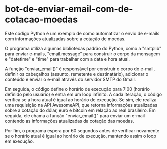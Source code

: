 # bot-de-enviar-email-com-de-cotacao-moedas

Este código Python é um exemplo de como automatizar o envio de e-mails com informações atualizadas sobre a cotação de moedas.

O programa utiliza algumas bibliotecas padrão do Python, como a "smtplib" para enviar e-mails, "email.message" para construir o corpo da mensagem e "datetime" e "time" para trabalhar com a data e hora atual.

A função "enviar_email()" é responsável por construir o corpo do e-mail, definir os cabeçalhos (assunto, remetente e destinatário), adicionar o conteúdo e enviar o e-mail através do servidor SMTP do Gmail.

Em seguida, o código define o horário de execução para 7:00 (horário definido pelo usuário) e entra em um loop infinito. A cada iteração, o código verifica se a hora atual é igual ao horário de execução. Se sim, ele realiza uma requisição na API AwesomeAPI, que retorna informações atualizadas sobre a cotação do dólar, euro e bitcoin em relação ao real brasileiro. Em seguida, ele chama a função "enviar_email()" para enviar um e-mail contendo as informações atualizadas da cotação das moedas.

Por fim, o programa espera por 60 segundos antes de verificar novamente se o horário atual é igual ao horário de execução, mantendo assim o loop em execução.
